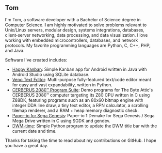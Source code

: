 ## Tom

I'm Tom, a software developer with a Bachelor of Science degree in Computer Science. I am highly motivated to solve problems relevant to Unix/Linux servers, modular design, systems integrations, databases, client-server networking, data processing, and data visualization.
I love working with embedded microcontrollers, databases, and network protocols. My favorite programming languages are Python, C, C++, PHP, and Java.

Software I've created includes:
- [Happy Kanban](https://tomawezome.github.io/happy-kanban): Simple Kanban app for Android written in Java with Android Studio using SQLite database.
- [Veno Text Editor](https://tomawezome.github.io/veno): Multi-purpose fully-featured text/code editor meant for easy and vast expandability, written in Python.
- [CERBERUS 2080™ Program Suite](https://github.com/TomAwezome/cerberus2080-c-demos): Demo programs for The Byte Attic's CERBERUS 2080™ computer targeting its Z80 CPU written in C using Z88DK, featuring programs such as an 80x60 bitmap engine with integer DDA line draw, a tiny text editor, a RPN calculator, a scrolling tilemap renderer, and a RAM + heap memory diagnostic check.
- [Paper-io for Sega Genesis](https://github.com/TomAwezome/paper-io-genesis): Paper-io 1 Demake for Sega Genesis / Sega Mega Drive written in C using SGDK and gendev. 
- [DWM-time](https://github.com/TomAwezome/dwm-time): Simple Python program to update the DWM title bar with the current date and time.

Thanks for taking the time to read about my contributions on GitHub. I hope you have a great day.

